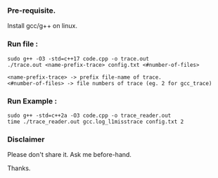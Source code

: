 ### Pre-requisite.

Install gcc/g++ on linux.

### Run file :

```
sudo g++ -O3 -std=c++17 code.cpp -o trace.out
./trace.out <name-prefix-trace> config.txt <#number-of-files>
```
```
<name-prefix-trace> -> prefix file-name of trace.
<#number-of-files> -> file numbers of trace (eg. 2 for gcc_trace) 
```

### Run Example :
```
sudo g++ -std=c++2a -O3 code.cpp -o trace_reader.out
time ./trace_reader.out gcc.log_l1misstrace config.txt 2
```


### Disclaimer

Please don't share it. Ask me before-hand.

Thanks.
